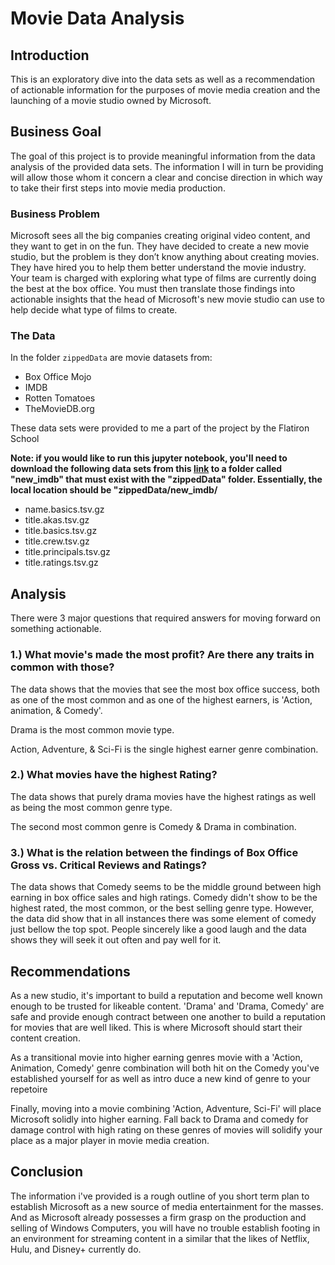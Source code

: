 # Movie Data Analysis

## Introduction

This is an exploratory dive into the data sets as well as a recommendation of actionable information for the purposes of movie media creation and the launching of a movie studio owned by Microsoft. 

## Business Goal

The goal of this project is to provide meaningful information from the data analysis of the provided data sets. The information I will in turn be providing will allow those whom it concern a clear and concise direction in which way to take their first steps into movie media production.

### Business Problem

Microsoft sees all the big companies creating original video content, and they want to get in on the fun. They have decided to create a new movie studio, but the problem is they don’t know anything about creating movies. They have hired you to help them better understand the movie industry.
Your team is charged with exploring what type of films are currently doing the best at the box office. You must then translate those findings into actionable insights that the head of Microsoft's new movie studio can use to help decide what type of films to create.

### The Data

In the folder `zippedData` are movie datasets from:

* Box Office Mojo
* IMDB
* Rotten Tomatoes
* TheMovieDB.org

These data sets were provided to me a part of the project by the Flatiron School

**Note: if you would like to run this jupyter notebook, you'll need to download the following data sets from this [link](https://datasets.imdbws.com/) to a folder called "new_imdb" that must exist with the "zippedData" folder. Essentially, the local location should be "zippedData/new_imdb/<file>**

* name.basics.tsv.gz
* title.akas.tsv.gz
* title.basics.tsv.gz
* title.crew.tsv.gz
* title.principals.tsv.gz
* title.ratings.tsv.gz

## Analysis

There were 3 major questions that required answers for moving forward on something actionable.

### 1.) What movie's made the most profit? Are there any traits in common with those?

The data shows that the movies that see the most box office success, both as
one of the most common and as one of the highest earners, is 'Action, animation, & Comedy'.

Drama is the most common movie type.

Action, Adventure, & Sci-Fi is the single highest earner genre combination.

### 2.) What movies have the highest Rating?

The data shows that purely drama movies have the highest ratings as well as being the most common genre type.

The second most common genre is Comedy & Drama in combination.

### 3.) What is the relation between the findings of Box Office Gross vs. Critical Reviews and Ratings?

The data shows that Comedy seems to be the middle ground between high earning in box office sales and high ratings. Comedy didn't show to be the highest rated, the most common, or the best selling genre type. However, the data did show that in all instances there was some element of comedy just bellow the top spot. People sincerely like a good laugh and the data shows they will seek it out often and pay well for it.

## Recommendations

As a new studio, it's important to build a reputation and become well known enough to be trusted for likeable content. 'Drama' and  'Drama, Comedy' are safe and provide enough contract between one another to build a reputation for movies that are well liked. This is where Microsoft should start their content creation.

As a transitional movie into higher earning genres movie with a 'Action, Animation, Comedy' genre combination will both hit on the Comedy you've established yourself for as well as intro duce a new kind of genre to your repetoire

Finally, moving into a movie combining 'Action, Adventure, Sci-Fi' will place Microsoft solidly into higher earning. Fall back to Drama and comedy for damage control with high rating on these genres of movies will solidify your place as a major player in movie media creation.

## Conclusion 

The information i've provided is a rough outline of you short term plan to establish Microsoft as a new source of media entertainment for the masses. And as Microsoft already possesses a firm grasp on the production and selling of Windows Computers, you will have no trouble establish footing in an environment for streaming content in a similar that the likes of Netflix, Hulu, and Disney+ currently do.